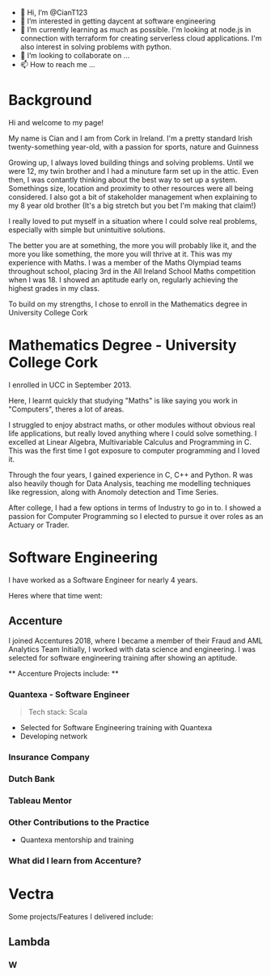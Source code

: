 - 👋 Hi, I’m @CianT123
- 👀 I’m interested in getting daycent at software engineering
- 🌱 I’m currently learning as much as possible. I'm looking at node.js in connection with terraform for creating serverless cloud applications. I'm also interest in solving problems with python. 
- 💞️ I’m looking to collaborate on ...
- 📫 How to reach me ...


# Background
Hi and welcome to my page!

My name is Cian and I am from Cork in Ireland.
I'm a pretty standard Irish twenty-something year-old, with a passion for sports, nature and Guinness 

Growing up, I always loved building things and solving problems. 
Until we were 12, my twin brother and I had a minuture farm set up in the attic. 
Even then, I was contantly thinking about the best way to set up a system. 
Somethings size, location and proximity to other resources were all being considered.
I also got a bit of stakeholder management when explaining to my 8 year old brother (It's a big stretch but you bet I'm making that claim!)

I really loved to put myself in a situation where I could solve real problems, especially with simple but unintuitive solutions. 


The better you are at something, the more you will probably like it, and the more you like something, the more you will thrive at it. 
This was my experience with Maths. 
I was a member of the Maths Olympiad teams throughout school, placing 3rd in the All Ireland School Maths competition when I was 18.
I showed an aptitude early on, regularly achieving the highest grades in my class. 


To build on my strengths, I chose to enroll in the Mathematics degree in University College Cork


# Mathematics Degree - University College Cork
I enrolled in UCC in September 2013. 

Here, I learnt quickly that studying "Maths" is like saying you work in "Computers", theres a lot of areas. 

I struggled to enjoy abstract maths, or other modules without obvious real life applications, but really loved anything where I could solve something. 
I excelled at Linear Algebra, Multivariable Calculus and Programming in C. This was the first time I got exposure to computer programming and I loved it.

Through the four years, I gained experience in C, C++ and Python. 
R was also heavily though for Data Analysis, teaching me modelling techniques like regression, along with Anomoly detection and Time Series. 

After college, I had a few options in terms of Industry to go in to. I showed a passion for Computer Programming so I elected to pursue it over roles as an Actuary or Trader. 

# Software Engineering

I have worked as a Software Engineer for nearly 4 years. 

Heres where that time went: 
## Accenture
I joined Accentures 2018, where I became a member of their Fraud and AML Analytics Team
Initially, I worked with data science and engineering. 
I was selected for software engineering training after showing an aptitude. 

** Accenture Projects include: **

### Quantexa - Software Engineer
> Tech stack:
> Scala 

- Selected for Software Engineering training with Quantexa
- Developing network

### Insurance Company

### Dutch Bank

### Tableau Mentor

### Other Contributions to the Practice
- Quantexa mentorship and training

### What did I learn from Accenture?

# Vectra
Some projects/Features I delivered include:

## Lambda



### W




<!---
CianT123/CianT123 is a ✨ special ✨ repository because its `README.md` (this file) appears on your GitHub profile.
You can click the Preview link to take a look at your changes.
--->
